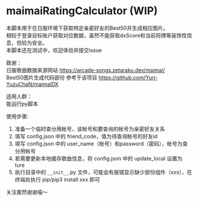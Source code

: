 # maimaiRatingCalculator (WIP)  
本脚本用于在日服环境下获取特定亲密好友的Best50并生成相应图片。  
相较于登录目标账户获取对应数据，虽然不能获取dxScore和当前将牌等装饰性信息，但较为安全。  
本脚本还在测试中，欢迎体验并提交issue  
  
致谢：  
日服歌曲数据来源网站 https://arcade-songs.zetaraku.dev/maimai/  
Best50图片生成代码部份 参考于该项目 https://github.com/Yuri-YuzuChaN/maimaiDX  
  
适用人群：  
能运行py脚本  
  
使用步骤:  
1. 准备一个临时查分用帐号，该帐号和要查询的帐号为亲密好友关系  
2. 填写 config.json 中的 friend_code，值为待查询帐号的好友id  
3. 填写 config.json 中的 user_name（帐号）和password（密码），帐号为查分用帐号  
4. 若需要更新本地缓存歌曲信息，将 config.json 中的 update_local 设置为 ture  
5. 执行目录中的 `__init__`.py 文件，可能会有报错显示缺少部份组件（xxx），在终端处执行 pip/pip3 install xxx 即可  
  
关注嘉然谢谢喵～  
